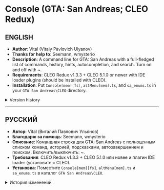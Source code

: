 # Console (GTA: San Andreas; CLEO Redux)
## ENGLISH
* **Author**: Vital (Vitaly Pavlovich Ulyanov)
* **Thanks for help to**: Seemann, wmysterio
* **Description**: A command line for GTA: San Andreas with a full-fledged list of commands, history, hints, autocompletion, and search. Turn on and off with ~.
* **Requirements**: CLEO Redux v1.3.3 + CLEO 5.1.0 or newer with IDE loader plugins (should be installed with CLEO).
* **Installation**: Put `Console[mem][fs]`, `altMenu[mem].ts`, and `sa_enums.ts` in your `GTA San Andreas\CLEO` directory.

<details>
<summary>Version history</summary>

```diff
v0.91 [10.10.2025]
+ Added free camera (`FREE CAM` command)

v0.9 [02.10.2025]
+ The code is rewritten almost from scratch
+ All main features of the older version are preserved and improved
+ Added command history (scrollable with up/down arrow buttons)
+ Added convenient menus for weapons, vehicles, statistics, gangs, and much more
+ A separate menu for scripter's tools

v0.75 [31.03.2025]
+ `IGNORED BY POLICE`, `IGNORED BY PEDESTRIANS`, `DEATH PENALTIES`, `ARREST PENALTIES` commands
+ `Lose nothing` config

v0.731 [30.03.2025]
+ Improved randomness for `OVERLAY` command examples (generated when launched without user values)
+ Disabled camera change button during input

v0.73 [28.03.2025]
+ `OVERLAY` command
+ Autocompletion starts search if the command is not found

v0.72 [24.03.2025]
+ `DISABLE MILITARY ZONES WANTED LEVEL`, `HELI WINCH`, `SENSITIVITY TO CRIME` commands
+ `Hospitable military` and `Hostile military` configs

v0.7 [23.03.2025]
+ `JETPACK`, `BURLGARY HOUSES`, `AIRCRAFT CARRIER DEFENCE`, `MILITARY BASE DEFENCE`, `GANG WAR`, `FREE RESPRAY`, `DISABLE RESPRAY` commands
+ `Empty streets` and `Living city` configs

v0.61 [22.03.2025]
+ NumPad support (0-9, `.`, `-`)
+ `CLEAR AREA`, `PED DENSITY`, `CAR DENSITY` commands

v0.6 [21.03.2025]
+ Command line is now shown in the upper-left corner.
+ Search and autocompletion improvements.
+ `Never tired` command.
+ `Mere mortal` and `Parkour master` configs.

v0.5 [17.03.2025]
+ Initial release with basic functions and configs.
```
</details>

---

## РУССКИЙ
* **Автор**: Vital (Виталий Павлович Ульянов)
* **Благодарю за помощь**: Seemann, wmysterio
* **Описание**: Командная строка для GTA: San Andreas с полноценным списком команд, историей, подсказками, автозавершением и поиском. Включить/выключить: ~.
* **Требования**: CLEO Redux v1.3.3 + CLEO 5.1.0 или новее и плагин IDE loader (установите с CLEO).
* **Установка**: Поместите `Console[mem][fs]`, `altMenu[mem].ts` и `sa_enums.ts` в каталог `GTA San Andreas\CLEO`.

<details>
<summary>История изменений</summary>

```diff
v0.91 [10.10.2025]
+ Добавлена свободная камера (команда `FREE CAM`)

v0.9 [02.10.2025]
+ Код переписан практически с нуля
+ Сохранены и улучшены все основные возможности старой версии
+ Добавлена история команд, пролистываемая кнопками со стрелками вверх и вниз
+ Добавлены удобные меню для оружия, транспорта, статистики, банд и многого другого
+ Отдельное меню инструментов скриптера

v0.75 [31.03.2025]
+ Команды `IGNORED BY POLICE`, `IGNORED BY PEDESTRIANS`, `DEATH PENALTIES`, `ARREST PENALTIES`
+ Конфигурация `Lose nothing` (не терять деньги и оружие после смерти и ареста)

v0.731 [30.03.2025]
+ Улучшена случайность в примерах команды `OVERLAY` (при запуске её без ввода своих значений)
+ Смена камеры отключается на время ввода

v0.73 [28.03.2025]
+ Команда `OVERLAY` (цветовое наложение на экране)
+ Автозавершение включает поиск, если команда не найдена

v0.72 [24.03.2025]
+ Команды `DISABLE MILITARY ZONES WANTED LEVEL`, `HELI WINCH`, `SENSITIVITY TO CRIME`
+ Конфигурации `Hospitable military` (отключение запретных зон) и `Hostile military` (включение запретных зон)

v0.7 [23.03.2025]
+ Команды `JETPACK`, `BURLGARY HOUSES`, `AIRCRAFT CARRIER DEFENCE`, `MILITARY BASE DEFENCE`, `GANG WAR`, `FREE RESPRAY`, `DISABLE RESPRAY`
+ Конфигурации `Empty streets` (убрать пешеходов и машины) и `Living city` (вернуть пешеходов и машины)

v0.61 [22.03.2025]
+ Поддержка NumPad (0-9, `.`, `-`)
+ Команды `CLEAR AREA`, `PED DENSITY`, `CAR DENSITY`

v0.6 [21.03.2025]
+ Командная строка перемещена в левый верхний угол.
+ Улучшени поиска и автозавершения.
+ Команда `Never tired` (бесконечный бег).
+ Конфигурации `Mere mortal` (сброс преимуществ) и `Parkour master` (бесконечный бег + нет урона от падения).

v0.5 [17.03.2025]
+ Первая версия: базовые функции и конфигурации.
```
</details>